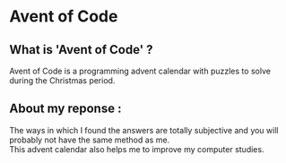 # Avent of Code

## What is 'Avent of Code' ?

Avent of Code is a programming advent calendar with puzzles to solve during the Christmas period.

## About my reponse :

The ways in which I found the answers are totally subjective and you will probably not have the same method as me. <br>
This advent calendar also helps me to improve my computer studies.
